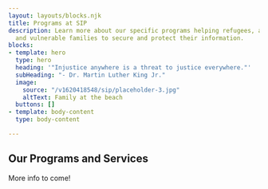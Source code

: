 ```yaml
---
layout: layouts/blocks.njk
title: Programs at SIP
description: Learn more about our specific programs helping refugees, asylum-seekers,
  and vulnerable families to secure and protect their information.
blocks:
- template: hero
  type: hero
  heading: '"Injustice anywhere is a threat to justice everywhere."'
  subHeading: "- Dr. Martin Luther King Jr."
  image:
    source: "/v1620418548/sip/placeholder-3.jpg"
    altText: Family at the beach
  buttons: []
- template: body-content
  type: body-content

---
```

## Our Programs and Services

More info to come!
